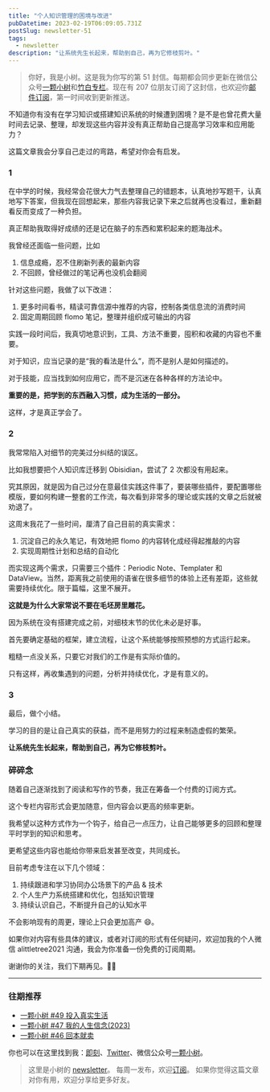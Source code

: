 ```yaml
---
title: "个人知识管理的困境与改进"
pubDatetime: 2023-02-19T06:09:05.731Z
postSlug: newsletter-51
tags:
  - newsletter
description: "让系统先生长起来，帮助到自己，再为它修枝剪叶。"
---
```


> 你好，我是小树。这是我为你写的第 51 封信。每期都会同步更新在微信公众号[一颗小树](https://weixin.sogou.com/weixin?query=a_warm_tree)和[竹白专栏](https://xiaoshu.zhubai.love)。现在有 207 位朋友订阅了这封信，也欢迎你[邮件订阅](https://xiaoshu.zhubai.love)，第一时间收到更新推送。

不知道你有没有在学习知识或搭建知识系统的时候遭到困境？是不是也曾花费大量时间去记录、整理，却发现这些内容并没有真正帮助自己提高学习效率和应用能力？

这篇文章我会分享自己走过的弯路，希望对你会有启发。

### 1

在中学的时候，我经常会花很大力气去整理自己的错题本，认真地抄写题干，认真地写下答案，但我现在回想起来，那些内容我记录下来之后就再也没看过，重新翻看反而变成了一种负担。

真正帮助我取得好成绩的还是记在脑子的东西和累积起来的题海战术。

我曾经还面临一些问题，比如

1. 信息成瘾，忍不住刷新列表的最新内容
2. 不回顾，曾经做过的笔记再也没机会翻阅

针对这些问题，我做了以下改进：

1. 更多时间看书，精读可靠信源中推荐的内容，控制各类信息流的消费时间
2. 固定周期回顾 flomo 笔记，整理并组织成可输出的内容

实践一段时间后，我真切地意识到，工具、方法不重要，囤积和收藏的内容也不重要。

对于知识，应当记录的是“我的看法是什么”，而不是别人是如何描述的。

对于技能，应当找到如何应用它，而不是沉迷在各种各样的方法论中。

**重要的是，把学到的东西融入习惯，成为生活的一部分。**

这样，才是真正学会了。

### 2

我常常陷入对细节的完美过分纠结的误区。

比如我想要把个人知识库迁移到 Obisidian，尝试了 2 次都没有用起来。

究其原因，就是因为自己过分在意最佳实践这件事了，要装哪些插件，要配置哪些模版，要如何构建一整套的工作流，每次看到非常多的理论或实践的文章之后就被劝退了。

这周末我花了一些时间，厘清了自己目前的真实需求：

1. 沉淀自己的永久笔记，有效地把 flomo 的内容转化成经得起推敲的内容
2. 实现周期性计划和总结的自动化

而实现这两个需求，只需要三个插件：Periodic Note、Templater 和 DataView。当然，距离我之前使用的语雀在很多细节的体验上还有差距，这些就需要持续优化。限于篇幅，这里不展开。

**这就是为什么大家常说不要在毛坯房里雕花。**

因为系统在没有搭建完成之前，对细枝末节的优化未必是好事。

首先要确定基础的框架，建立流程，让这个系统能够按照预想的方式运行起来。

粗糙一点没关系，只要它对我们的工作是有实际价值的。

只有这样，再收集遇到的问题，分析并持续优化，才是有意义的。

### 3

最后，做个小结。

学习的目的是让自己真实的获益，而不是用努力的过程来制造虚假的繁荣。

**让系统先生长起来，帮助到自己，再为它修枝剪叶。**

### 碎碎念

随着自己逐渐找到了阅读和写作的节奏，我正在筹备一个付费的订阅方式。

这个专栏内容形式会更加随意，但内容会以更高的频率更新。

我希望以这种方式作为一个钩子，给自己一点压力，让自己能够更多的回顾和整理平时学到的知识和思考。

更希望这些内容也能给你带来启发甚至改变，共同成长。

目前考虑专注在以下几个领域：

1. 持续跟进和学习协同办公场景下的产品 & 技术
2. 个人生产力系统搭建和优化，包括知识管理
3. 持续认识自己，不断提升自己的认知水平

不会影响现有的周更，理论上只会更加高产 😄。

如果你对内容有些具体的建议，或者对订阅的形式有任何疑问，欢迎加我的个人微信 alittletree2021 沟通，我会为你准备一份免费的订阅周期。

谢谢你的关注，我们下期再见。👋🏻

---

### 往期推荐

- [一颗小树 #49 投入真实生活](https://mp.weixin.qq.com/s/PdxRWEN2tE_juF0TBMF_uw)
- [一颗小树 #47 我的人生信念(2023)](https://mp.weixin.qq.com/s/crRHs_TqUQEF4LqrAGn_Tg)
- [一颗小树 #46 回本就卖](https://mp.weixin.qq.com/s/6ns5lWtfnmRXndbKHS0XXg)

你也可以在这里找到我：[即刻](https://okjk.co/3Vsn5T)、[Twitter](https://twitter.com/yeshu_in_future)、微信公众号[一颗小树](https://weixin.sogou.com/weixin?query=a_warm_tree)。

> 这里是小树的 [newsletter](https://xiaoshu.zhubai.love)。 每周一发布，欢迎[订阅](https://xiaoshu.zhubai.love)。
> 如果你觉得这篇文章对你有用，欢迎分享给更多好友。
